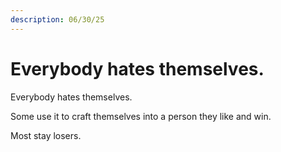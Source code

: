 ```yaml
---
description: 06/30/25
---
```


# Everybody hates themselves.

Everybody hates themselves.

Some use it to craft themselves into a person they like and win.

Most stay losers.
